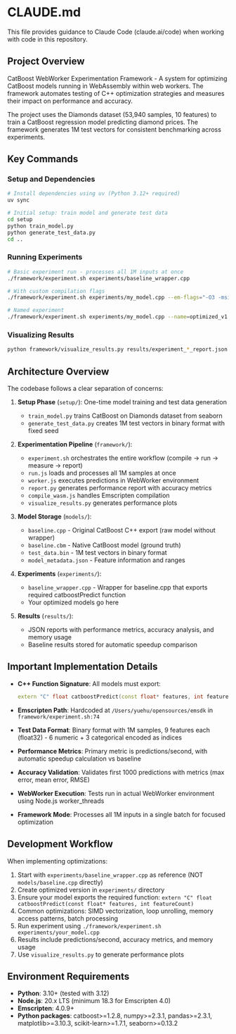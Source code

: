 # CLAUDE.md

This file provides guidance to Claude Code (claude.ai/code) when working with code in this repository.

## Project Overview

CatBoost WebWorker Experimentation Framework - A system for optimizing CatBoost models running in WebAssembly within web workers. The framework automates testing of C++ optimization strategies and measures their impact on performance and accuracy.

The project uses the Diamonds dataset (53,940 samples, 10 features) to train a CatBoost regression model predicting diamond prices. The framework generates 1M test vectors for consistent benchmarking across experiments.

## Key Commands

### Setup and Dependencies
```bash
# Install dependencies using uv (Python 3.12+ required)
uv sync

# Initial setup: train model and generate test data
cd setup
python train_model.py
python generate_test_data.py
cd ..
```

### Running Experiments

```bash
# Basic experiment run - processes all 1M inputs at once
./framework/experiment.sh experiments/baseline_wrapper.cpp

# With custom compilation flags
./framework/experiment.sh experiments/my_model.cpp --em-flags="-O3 -msimd128"

# Named experiment
./framework/experiment.sh experiments/my_model.cpp --name=optimized_v1
```

### Visualizing Results
```bash
python framework/visualize_results.py results/experiment_*_report.json
```

## Architecture Overview

The codebase follows a clear separation of concerns:

1. **Setup Phase** (`setup/`): One-time model training and test data generation
   - `train_model.py` trains CatBoost on Diamonds dataset from seaborn
   - `generate_test_data.py` creates 1M test vectors in binary format with fixed seed

2. **Experimentation Pipeline** (`framework/`):
   - `experiment.sh` orchestrates the entire workflow (compile → run → measure → report)
   - `run.js` loads and processes all 1M samples at once
   - `worker.js` executes predictions in WebWorker environment
   - `report.py` generates performance report with accuracy metrics
   - `compile_wasm.js` handles Emscripten compilation
   - `visualize_results.py` generates performance plots

3. **Model Storage** (`models/`):
   - `baseline.cpp` - Original CatBoost C++ export (raw model without wrapper)
   - `baseline.cbm` - Native CatBoost model (ground truth)
   - `test_data.bin` - 1M test vectors in binary format
   - `model_metadata.json` - Feature information and ranges

4. **Experiments** (`experiments/`):
   - `baseline_wrapper.cpp` - Wrapper for baseline.cpp that exports required catboostPredict function
   - Your optimized models go here

5. **Results** (`results/`):
   - JSON reports with performance metrics, accuracy analysis, and memory usage
   - Baseline results stored for automatic speedup comparison

## Important Implementation Details

- **C++ Function Signature**: All models must export:
  ```cpp
  extern "C" float catboostPredict(const float* features, int featureCount)
  ```

- **Emscripten Path**: Hardcoded at `/Users/yuehu/opensources/emsdk` in `framework/experiment.sh:74`

- **Test Data Format**: Binary format with 1M samples, 9 features each (float32) - 6 numeric + 3 categorical encoded as indices

- **Performance Metrics**: Primary metric is predictions/second, with automatic speedup calculation vs baseline

- **Accuracy Validation**: Validates first 1000 predictions with metrics (max error, mean error, RMSE)

- **WebWorker Execution**: Tests run in actual WebWorker environment using Node.js worker_threads

- **Framework Mode**: Processes all 1M inputs in a single batch for focused optimization

## Development Workflow

When implementing optimizations:
1. Start with `experiments/baseline_wrapper.cpp` as reference (NOT `models/baseline.cpp` directly)
2. Create optimized version in `experiments/` directory
3. Ensure your model exports the required function: `extern "C" float catboostPredict(const float* features, int featureCount)`
4. Common optimizations: SIMD vectorization, loop unrolling, memory access patterns, batch processing
5. Run experiment using `./framework/experiment.sh experiments/your_model.cpp`
6. Results include predictions/second, accuracy metrics, and memory usage
7. Use `visualize_results.py` to generate performance plots

## Environment Requirements

- **Python**: 3.10+ (tested with 3.12)
- **Node.js**: 20.x LTS (minimum 18.3 for Emscripten 4.0)
- **Emscripten**: 4.0.9+ 
- **Python packages**: catboost>=1.2.8, numpy>=2.3.1, pandas>=2.3.1, matplotlib>=3.10.3, scikit-learn>=1.7.1, seaborn>=0.13.2